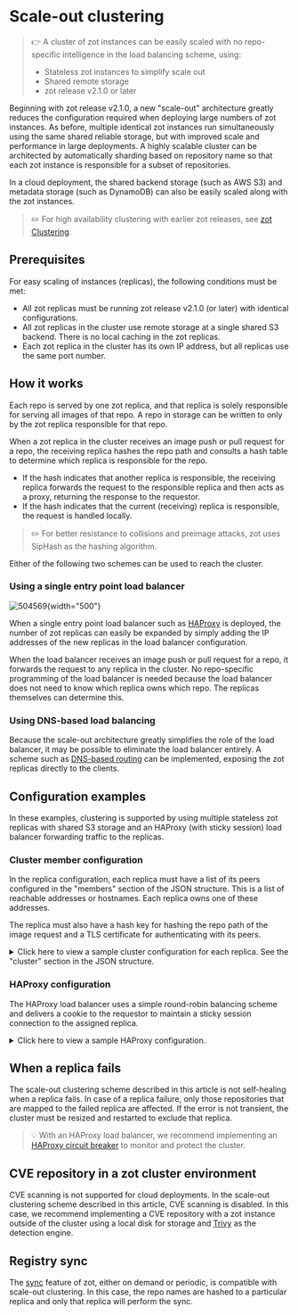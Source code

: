 # Scale-out clustering

> :point_right: A cluster of zot instances can be easily scaled with no repo-specific intelligence in the load balancing scheme, using:
>
> -   Stateless zot instances to simplify scale out
> -   Shared remote storage
> -   zot release v2.1.0 or later

Beginning with zot release v2.1.0, a new "scale-out" architecture greatly reduces the configuration required when deploying large numbers of zot instances. As before, multiple identical zot instances run simultaneously using the same shared reliable storage, but with improved scale and performance in large deployments. A highly scalable cluster can be architected by automatically sharding based on repository name so that each zot instance is responsible for a subset of repositories.

In a cloud deployment, the shared backend storage (such as AWS S3) and metadata storage (such as DynamoDB) can also be easily scaled along with the zot instances.

> :pencil2: For high availability clustering with earlier zot releases, see [zot Clustering](clustering.md).

## Prerequisites

For easy scaling of instances (replicas), the following conditions must be met:

- All zot replicas must be running zot release v2.1.0 (or later) with identical configurations.
- All zot replicas in the cluster use remote storage at a single shared S3 backend. There is no local caching in the zot replicas.
- Each zot replica in the cluster has its own IP address, but all replicas use the same port number.


## How it works

Each repo is served by one zot replica, and that replica is solely responsible for serving all images of that repo. A repo in storage can be written to only by the zot replica responsible for that repo.

When a zot replica in the cluster receives an image push or pull request for a repo, the receiving replica hashes the repo path and consults a hash table to determine which replica is responsible for the repo. 

- If the hash indicates that another replica is responsible, the receiving replica forwards the request to the responsible replica and then acts as a proxy, returning the response to the requestor. 
- If the hash indicates that the current (receiving) replica is responsible, the request is handled locally.


> :pencil2: For better resistance to collisions and preimage attacks, zot uses SipHash as the hashing algorithm.

Either of the following two schemes can be used to reach the cluster.

### Using a single entry point load balancer

![504569](../assets/images/504569.jpg){width="500"}

When a single entry point load balancer such as [HAProxy](https://www.haproxy.com/) is deployed, the number of zot replicas can easily be expanded by simply adding the IP addresses of the new replicas in the load balancer configuration. 

When the load balancer receives an image push or pull request for a repo, it forwards the request to any replica in the cluster.  No repo-specific programming of the load balancer is needed because the load balancer does not need to know which replica owns which repo. The replicas themselves can determine this.  

### Using DNS-based load balancing

Because the scale-out architecture greatly simplifies the role of the load balancer, it may be possible to eliminate the load balancer entirely. A scheme such as [DNS-based routing](https://coredns.io/plugins/loadbalance/) can be implemented, exposing the zot replicas directly to the clients.

## Configuration examples

In these examples, clustering is supported by using multiple stateless zot replicas with shared S3 storage and an HAProxy (with sticky session) load balancer forwarding traffic to the replicas.

### Cluster member configuration

In the replica configuration, each replica must have a list of its peers configured in the "members" section of the JSON structure. This is a list of reachable addresses or hostnames.  Each replica owns one of these addresses.

The replica must also have a hash key for hashing the repo path of the image request and a TLS certificate for authenticating with its peers.

<details>
  <summary markdown="span">Click here to view a sample cluster configuration for each replica. See the "cluster" section in the JSON structure.</summary>

```json
{
  "distSpecVersion": "1.1.0",
  "storage": {
    "rootDirectory": "/tmp/zot",
    "dedupe": false,
    "remoteCache": true,
    "storageDriver": {
      "name": "s3",
      "rootdirectory": "/zot",
      "region": "us-east-1",
      "regionendpoint": "localhost:4566",
      "bucket": "zot-storage",
      "secure": false,
      "skipverify": false
    },
    "cacheDriver": {
      "name": "dynamodb",
      "endpoint": "http://localhost:4566",
      "region": "us-east-1",
      "cacheTablename": "ZotBlobTable",
      "repoMetaTablename": "ZotRepoMetadataTable",
      "imageMetaTablename": "ZotImageMetaTable",
      "repoBlobsInfoTablename": "ZotRepoBlobsInfoTable",
      "userDataTablename": "ZotUserDataTable",
      "versionTablename": "ZotVersion",
      "apiKeyTablename": "ZotApiKeyTable"
    }
  },
  "http": {
    "address": "0.0.0.0",
    "port": "9000",
    "tls": {
      "cert": "test/data/server.cert",
      "key": "test/data/server.key"
    }
  },
  "log": {
    "level": "debug"
  },
  "cluster": {
    "members": [
      "zot-server1:9000",
      "zot-server2:9000",
      "zot-server3:9000"
    ],
    "hashKey": "loremipsumdolors",
    "tls": {
      "cacert": "test/data/ca.crt"
    }  
  }
}
```

</details>

### HAProxy configuration

The HAProxy load balancer uses a simple round-robin balancing scheme and delivers a cookie to the requestor to maintain a sticky session connection to the assigned replica.

<details>
  <summary markdown="span">Click here to view a sample HAProxy configuration.</summary>

```yaml

global
        log /dev/log    local0
        log /dev/log    local1 notice
        chroot /var/lib/haproxy
        maxconn 2000
        stats timeout 30s

defaults
        log     global
        mode    tcp
        option  tcplog
        option  dontlognull
        timeout connect 5000
        timeout client  50000
        timeout server  50000

frontend zot
    bind *:8080
    default_backend zot-cluster

backend zot-cluster
    mode http
    balance roundrobin
    cookie SERVER insert indirect nocache
    server zot-server1 127.0.0.1:9000 check cookie zot-server1
    server zot-server2 127.0.0.2:9000 check cookie zot-server2
    server zot-server3 127.0.0.3:9000 check cookie zot-server3

```

</details>

## When a replica fails

The scale-out clustering scheme described in this article is not self-healing when a replica fails. In case of a replica failure, only those repositories that are mapped to the failed replica are affected. If the error is not transient, the cluster must be resized and restarted to exclude that replica.

> :bulb: With an HAProxy load balancer, we recommend implementing an [HAProxy circuit breaker](https://www.haproxy.com/blog/circuit-breaking-haproxy) to monitor and protect the cluster.

## CVE repository in a zot cluster environment

CVE scanning is not supported for cloud deployments. In the scale-out clustering scheme described in this article, CVE scanning is disabled. In this case, we recommend implementing a CVE repository with a zot instance outside of the cluster using a local disk for storage and [Trivy](https://trivy.dev/) as the detection engine.

## Registry sync

The [sync](../articles/mirroring.md) feature of zot, either on demand or periodic, is compatible with scale-out clustering. In this case, the repo names are hashed to a particular replica and only that replica will perform the sync.